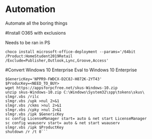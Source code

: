 # Automation
Automate all the boring things

#Install O365 with exclusions

Needs to be ran in PS

```choco install microsoft-office-deployment --params='/64bit /Product:HomeStudent2019Retail /Exclude=Publisher,Outlook,Lync,Groove,Access'```

#Convert Windows 10 Enterprise Eval to Windows 10 Enterprise

```
$GenericKey='NPPR9-FWDCX-D2C8J-H872K-2YT43'
$ProducKey=<NEED_TO_BUY>
wget https://appsforpcfree.net/skus-Windows-10.zip
unzip skus-Windows-10.zip C:\Windows\System32\spp\tokens\skus\
slmgr.vbs /rilc
slmgr.vbs /upk >nul 2>&1
slmgr.vbs /ckms >nul 2>&1
slmgr.vbs /cpky >nul 2>&1
slmgr.vbs /ipk $GenericKey
sc config LicenseManager start= auto & net start LicenseManager
sc config wuauserv start= auto & net start wuauserv
slmgr.vbs /ipk $ProductKey
shutdown /r /t 0```
